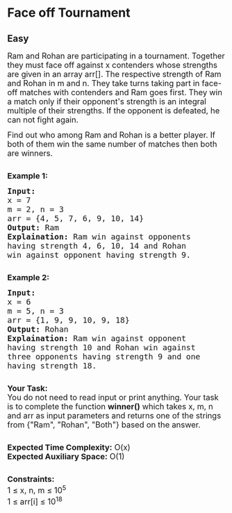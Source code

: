 # Face off Tournament
## Easy
<div class="problem-statement">
                <p></p><p><span style="font-size:18px">Ram and Rohan are participating in a tournament. Together they must face off against x contenders whose strengths are given in an array arr[]. The respective strength of Ram and Rohan in m and n. They take turns taking part in face-off matches with contenders and Ram goes first. They win a match only if their opponent's strength is an integral multiple of their strengths. If the opponent is defeated, he can not fight again. </span></p>

<p><span style="font-size:18px">Find out who among Ram and Rohan is a better player. If both of them win the same number of matches then both are winners.</span></p>

<p><br>
<span style="font-size:18px"><strong>Example 1:</strong></span></p>

<pre><span style="font-size:18px"><strong>Input: </strong>
x = 7
m = 2, n = 3
arr = {4, 5, 7, 6, 9, 10, 14}
<strong>Output:</strong> Ram
<strong>Explaination:</strong> Ram win against opponents 
having strength 4, 6, 10, 14 and Rohan 
win against opponent having strength 9.</span></pre>

<p><br>
<span style="font-size:18px"><strong>Example 2:</strong></span></p>

<pre><span style="font-size:18px"><strong>Input: </strong>
x = 6
m = 5, n = 3
arr = {1, 9, 9, 10, 9, 18}
<strong>Output:</strong> Rohan
<strong>Explaination:</strong> Ram win against opponent 
having strength 10 and Rohan win against 
three opponents having strength 9 and one 
having strength 18.</span></pre>

<p><br>
<span style="font-size:18px"><strong>Your Task:</strong><br>
You do not need to read input or print anything. Your task is to complete the function <strong>winner()</strong> which takes x, m, n and arr as input parameters and returns one of the strings from {"Ram", "Rohan", "Both"} based on the answer.&nbsp;</span></p>

<p><br>
<span style="font-size:18px"><strong>Expected Time Complexity:</strong> O(x)<br>
<strong>Expected Auxiliary Space:</strong> O(1)</span></p>

<p><br>
<span style="font-size:18px"><strong>Constraints:</strong><br>
1 ≤ x, n, m ≤ 10<sup>5</sup><br>
1 ≤ arr[i] ≤ 10<sup>18</sup> &nbsp;</span></p>
 <p></p>
            </div>